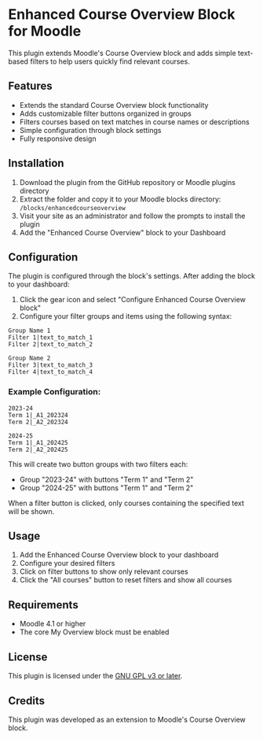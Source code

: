 # Enhanced Course Overview Block for Moodle

This plugin extends Moodle's Course Overview block and adds simple text-based filters to help users quickly find relevant courses.

## Features

- Extends the standard Course Overview block functionality
- Adds customizable filter buttons organized in groups
- Filters courses based on text matches in course names or descriptions
- Simple configuration through block settings
- Fully responsive design

## Installation

1. Download the plugin from the GitHub repository or Moodle plugins directory
2. Extract the folder and copy it to your Moodle blocks directory: `/blocks/enhancedcourseoverview`
3. Visit your site as an administrator and follow the prompts to install the plugin
4. Add the "Enhanced Course Overview" block to your Dashboard

## Configuration

The plugin is configured through the block's settings. After adding the block to your dashboard:

1. Click the gear icon and select "Configure Enhanced Course Overview block"
2. Configure your filter groups and items using the following syntax:

```
Group Name 1
Filter 1|text_to_match_1
Filter 2|text_to_match_2

Group Name 2
Filter 3|text_to_match_3
Filter 4|text_to_match_4
```

### Example Configuration:

```
2023-24
Term 1|_A1_202324
Term 2|_A2_202324

2024-25
Term 1|_A1_202425
Term 2|_A2_202425
```

This will create two button groups with two filters each:
- Group "2023-24" with buttons "Term 1" and "Term 2" 
- Group "2024-25" with buttons "Term 1" and "Term 2"

When a filter button is clicked, only courses containing the specified text will be shown.

## Usage

1. Add the Enhanced Course Overview block to your dashboard
2. Configure your desired filters
3. Click on filter buttons to show only relevant courses
4. Click the "All courses" button to reset filters and show all courses

## Requirements

- Moodle 4.1 or higher
- The core My Overview block must be enabled

## License

This plugin is licensed under the [GNU GPL v3 or later](http://www.gnu.org/copyleft/gpl.html).

## Credits

This plugin was developed as an extension to Moodle's Course Overview block.
